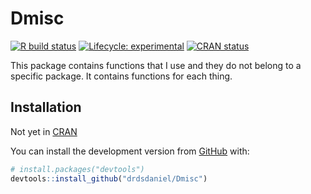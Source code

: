 
<!-- README.md is generated from README.Rmd. Please edit that file -->

# Dmisc

<!-- badges: start -->

[![R build
status](https://github.com/drdsdaniel/Dmisc/workflows/R-CMD-check/badge.svg)](https://github.com/drdsdaniel/Dmisc/actions)
[![Lifecycle:
experimental](https://img.shields.io/badge/lifecycle-experimental-orange.svg)](https://www.tidyverse.org/lifecycle/#experimental)
[![CRAN
status](https://www.r-pkg.org/badges/version/Dmisc)](https://CRAN.R-project.org/package=Dmisc)
<!-- badges: end -->

This package contains functions that I use and they do not belong to a
specific package. It contains functions for each thing.

## Installation

Not yet in [CRAN](https://CRAN.R-project.org)
<!-- You can install the released version of Dmisc from [CRAN](https://CRAN.R-project.org) with: -->

<!-- ``` r -->

<!-- install.packages("Dmisc") -->

<!-- ``` -->

You can install the development version from
[GitHub](https://github.com/) with:

``` r
# install.packages("devtools")
devtools::install_github("drdsdaniel/Dmisc")
```
